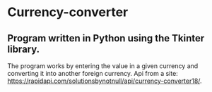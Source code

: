 # Currency-converter
## Program written in Python using the Tkinter library. 
The program works by entering the value in a given currency and converting it into another foreign currency.
Api from a site: https://rapidapi.com/solutionsbynotnull/api/currency-converter18/.
